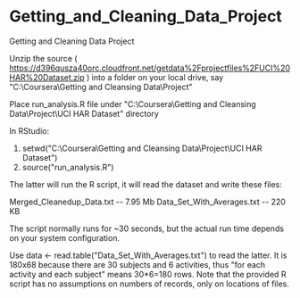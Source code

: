 Getting_and_Cleaning_Data_Project
=================================

Getting and Cleaning Data Project

Unzip the source ( https://d396qusza40orc.cloudfront.net/getdata%2Fprojectfiles%2FUCI%20HAR%20Dataset.zip )
into a folder on your local drive, say "C:\Coursera\Getting and Cleansing Data\Project"

Place run_analysis.R file under "C:\Coursera\Getting and Cleansing Data\Project\UCI HAR Dataset" directory

In RStudio: 
1. setwd("C:\Coursera\Getting and Cleansing Data\Project\UCI HAR Dataset")
2. source("run_analysis.R")

The latter will run the R script, it will read the dataset and write these files:

Merged_Cleanedup_Data.txt -- 7.95 Mb
Data_Set_With_Averages.txt -- 220 KB

The script normally runs for ~30 seconds, but the actual run time depends on your system configuration.

Use data <- read.table("Data_Set_With_Averages.txt") to read the latter. It is 180x68 because there are 30 subjects and 6 activities, 
thus "for each activity and each subject" means 30*6=180 rows. 
Note that the provided R script has no assumptions on numbers of records, only on locations of files.
